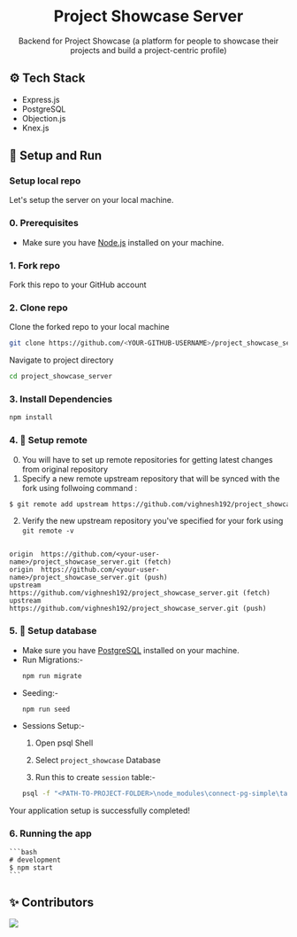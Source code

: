 <h1 align="center">
    Project Showcase Server 
</h1>
<p align="center">Backend for Project Showcase (a platform for people to showcase their projects and build a project-centric profile)</p>

<a id="tech-stack"></a>
## ⚙️ Tech Stack

* Express.js
* PostgreSQL
* Objection.js
* Knex.js

<a id="setup-run"></a>
## 🔨 Setup and Run

<a id="setup-repo"></a>
### Setup local repo
Let's setup the server on your local machine.

### 0. Prerequisites
* Make sure you have [Node.js](http://nodejs.org) installed on your machine.

### 1. Fork repo
Fork this repo to your GitHub account

### 2. Clone repo
Clone the forked repo to your local machine
```bash
git clone https://github.com/<YOUR-GITHUB-USERNAME>/project_showcase_server.git
```
Navigate to project directory
```bash
cd project_showcase_server
```

### 3. Install Dependencies
```bash
npm install
```

<a id="setup-remote"></a>
### 4. 📡 Setup remote

0. You will have to set up remote repositories for getting latest changes from original repository
1. Specify a new remote upstream repository that will be synced with the fork using follwoing command :
 ```bash
$ git remote add upstream https://github.com/vighnesh192/project_showcase_server.git
```

2. Verify the new upstream repository you've specified for your fork using `git remote -v`
```console

origin  https://github.com/<your-user-name>/project_showcase_server.git (fetch)
origin  https://github.com/<your-user-name>/project_showcase_server.git (push)
upstream        https://github.com/vighnesh192/project_showcase_server.git (fetch)
upstream        https://github.com/vighnesh192/project_showcase_server.git (push)

```

<a id="setup-database"></a>
### 5. 📡 Setup database
* Make sure you have [PostgreSQL](https://www.postgresql.org/download/) installed on your machine.
* Run Migrations:-
  ```bash
  npm run migrate
  ```
* Seeding:-
  ```bash
  npm run seed
  ```
* Sessions Setup:-
  1. Open psql Shell
  
  2. Select `project_showcase` Database
  
  3. Run this to create `session` table:-  
    ```bash
    psql -f "<PATH-TO-PROJECT-FOLDER>\node_modules\connect-pg-simple\table.sql"  
    ```

Your application setup is successfully completed!
<a id="run-app"></a>
### 6. Running the app

    ```bash
    # development
    $ npm start
    ```

## ✨ Contributors 

<a href="https://github.com/vighnesh192/project_showcase_server/graphs/contributors"> 
     <img src="https://contrib.rocks/image?repo=vighnesh192/project_showcase_server" />
</a>